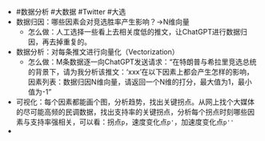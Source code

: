 - #数据分析 #大数据 #Twitter #大选
- 数据归因：哪些因素会对竞选胜率产生影响？->N维向量
	- 怎么做：人工选择一些看上去相关度低的推文，让ChatGPT进行数据归因，再去掉重复的。
- 数据分析：对每条推文进行向量化（Vectorization）
	- 怎么做：M条数据逐一向ChatGPT发送请求：“在特朗普与希拉里竞选总统的背景下，请为我分析该推文：‘xxx’在以下因素上都会产生怎样的影响，因素列表：数据归因N维向量，请返回一个N维的打分，最大值为1，最小值为-1”
- 可视化：每个因素都能画个图，分析趋势，找出关键拐点。从网上找个大媒体的尽可能高频的民调数据，找出支持率的关键拐点，分析每个拐点时刻哪些因素与支持率强相关，可以看：拐点`p`，速度变化点`p'`，加速度变化点`p''`
-